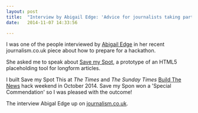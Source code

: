 ```yaml
---
layout: post
title:  "Interview by Abigail Edge: 'Advice for journalists taking part in Hackathons'"
date:   2014-11-07 14:33:56

---
```


I was one of the people interviewed by <a href="https://twitter.com/abigailedge">Abigail Edge</a> in her
recent journalism.co.uk piece about how to prepare for a hackathon. 

She asked me to speak about <a href="https://github.com/radiocontrolled/build-the-news">Save my Spot</a>, 
a prototype of an HTML5 placeholding tool for longform articles. 

I built Save my Spot This at _The Times_ and _The Sunday Times_ <a href="http://buildthenews.wordpress.com/">Build The News</a> 
hack weekend in October 2014. Save my Spon won a 'Special Commendation' so I was pleased with the outcome!

The interview Abigal Edge up on <a href="https://www.journalism.co.uk/news/advice-for-journalists-taking-part-in-hackathons/s2/a563060/">journalism.co.uk</a>.
